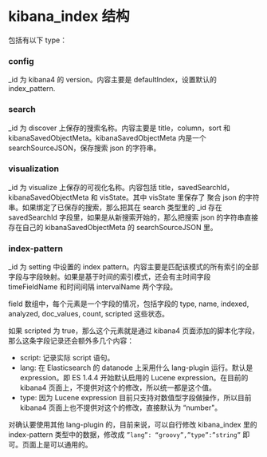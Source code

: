 # kibana_index 结构

包括有以下 type：

### config

_id 为 kibana4 的 version。内容主要是 defaultIndex，设置默认的 index_pattern.

### search

_id 为 discover 上保存的搜索名称。内容主要是 title，column，sort 和 kibanaSavedObjectMeta。kibanaSavedObjectMeta 内是一个 searchSourceJSON，保存搜索 json 的字符串。

### visualization

_id 为 visualize 上保存的可视化名称。内容包括 title，savedSearchId，kibanaSavedObjectMeta 和 visState。其中 visState 里保存了 聚合 json 的字符串。如果绑定了已保存的搜索，那么把其在 search 类型里的 _id 存在 savedSearchId 字段里，如果是从新搜索开始的，那么把搜索 json 的字符串直接存在自己的 kibanaSavedObjectMeta 的 searchSourceJSON 里。

### index-pattern

_id 为 setting 中设置的 index pattern。内容主要是匹配该模式的所有索引的全部字段与字段映射。如果是基于时间的索引模式，还会有主时间字段 timeFieldName 和时间间隔 intervalName 两个字段。

field 数组中，每个元素是一个字段的情况，包括字段的 type, name, indexed, analyzed, doc_values, count, scripted 这些状态。

如果 scripted 为 true，那么这个元素就是通过 kibana4 页面添加的脚本化字段，那么这条字段记录还会额外多几个内容：

* script: 记录实际 script 语句。
* lang: 在 Elasticsearch 的 datanode 上采用什么 lang-plugin 运行。默认是 expression。即 ES 1.4.4 开始默认启用的 Lucene expression。在目前的 kibana4 页面上，不提供对这个的修改，所以统一都是这个值。
* type: 因为 Lucene expression 目前只支持对数值型字段做操作，所以目前 kibana4 页面上也不提供对这个的修改，直接默认为 “number"。

 对确认要使用其他 lang-plugin 的，目前来说，可以自行修改 kibana_index 里的 index-pattern 类型中的数据，修改成 `”lang”: “groovy”,”type”:”string”` 即可。页面上是可以通用的。
